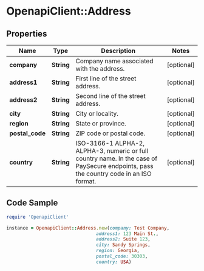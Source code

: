 # OpenapiClient::Address

## Properties

Name | Type | Description | Notes
------------ | ------------- | ------------- | -------------
**company** | **String** | Company name associated with the address. | [optional] 
**address1** | **String** | First line of the street address. | [optional] 
**address2** | **String** | Second line of the street address. | [optional] 
**city** | **String** | City or locality. | [optional] 
**region** | **String** | State or province. | [optional] 
**postal_code** | **String** | ZIP code or postal code. | [optional] 
**country** | **String** | ISO-3166-1  ALPHA-2, ALPHA-3, numeric or full country name. In the case of PaySecure endpoints, pass the country code in an ISO format. | [optional] 

## Code Sample

```ruby
require 'OpenapiClient'

instance = OpenapiClient::Address.new(company: Test Company,
                                 address1: 123 Main St.,
                                 address2: Suite 123,
                                 city: Sandy Springs,
                                 region: Georgia,
                                 postal_code: 30303,
                                 country: USA)
```



